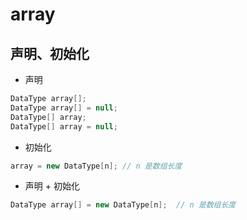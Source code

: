 # array

## 声明、初始化

* 声明

```java
DataType array[];
DataType array[] = null;
DataType[] array;
DataType[] array = null;
```

* 初始化

```java
array = new DataType[n]; // n 是数组长度
```

* 声明 + 初始化

```java
DataType array[] = new DataType[n];  // n 是数组长度
```